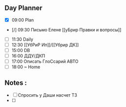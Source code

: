 ## Day Planner
- [x] 09:00 Plan
- [/] 09:30 Письмо Елене [[уБрир Правки и вопросы]]
- [ ] 11:30 Daily 
- [ ] 12:30 [[УбРиР Ип]]/[[Убрир ДК]]
- [ ] 15:00 DB 
- [ ] 16:00 ДДУ/ДКП
- [ ] 17:00 Описать ГлоСсарий АВТО
- [ ] 18:00 ~ Home 

## Notes : 
- [ ] Спросить у Даши насчет ТЗ 
- [ ] 